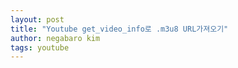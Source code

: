 ```yaml
---
layout: post
title: "Youtube get_video_info로 .m3u8 URL가져오기"
author: negabaro kim
tags: youtube
---
```


[.m3u8]: https://qiita.com/TaigaNatto/items/384318fb73b4f4712f6e
[detail]: http://mrxray.on.coocan.jp/Delphi/Others/YoutubeMovie.htm